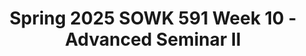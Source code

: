 ---
layout: single_embed_slide
title: "Spring 2025 SOWK 591 Week 10 - Advanced Seminar II"
presentation_id: seHmBI
slides:
  - slide_name: ../deck-seHmBI-large-0.jpeg
    slide_thumbnail: ../deck-seHmBI-thumb-0.jpeg
    slide_alt: "Slide with a stylized logo on the left and text stating 'Practicum Seminar II, Week 10 for SOWK 591.1' centered against an orange background. Smaller text reads 'Jacob Campbell, Ph.D. LICSW at Heritage University.'"
  - slide_name: ../deck-seHmBI-large-1.jpeg
    slide_thumbnail: ../deck-seHmBI-thumb-1.jpeg
    slide_alt: "**Object:** Agenda and learning objectives text  **Action:** Listed items and objectives  **Context:** Presentation slide  **Text:**  - Agenda: Plan for week 10    - Complete Midterm Feedback    - SLED: Critical Thinking    - Mindfulness Activity    - Practice Learning Reflection Group  - Learning Objectives:    - Students recognize shared experiences in practicum for problem-solving.    - Analyze practicum experience linked to competence.    - Practice mindfulness activity.    - Consider critical thinking in practice.  "
  - slide_name: ../deck-seHmBI-large-2.jpeg
    slide_thumbnail: ../deck-seHmBI-thumb-2.jpeg
    slide_alt: "Slide displaying midterm feedback for SOWK 591. A pie chart illustrates 'Submitted Feedback' (5) and 'Did Not Submit' (8). Positive feedback includes student-led discussions. Constructive feedback suggests more shared information."
  - slide_name: ../deck-seHmBI-large-3.jpeg
    slide_thumbnail: ../deck-seHmBI-thumb-3.jpeg
    slide_alt: "The slide displays the text 'Critical Thinking' and a button-like graphic labeled 'Student Led Discussion' on a plain white background, indicating a focus on participatory learning."
  - slide_name: ../deck-seHmBI-large-4.jpeg
    slide_thumbnail: ../deck-seHmBI-thumb-4.jpeg
    slide_alt: "The slide features the text 'YOGA ed.' with the subtext 'embody · empower · educate.' The bottom notes a YouTube video: 'Chair Yoga For Slowing Down | 10 Minute Kids Yoga Class with Yoga Ed. | Ages 3-12,' and a link."
  - slide_name: ../deck-seHmBI-large-5.jpeg
    slide_thumbnail: ../deck-seHmBI-thumb-5.jpeg
    slide_alt: "Slide displays text for a 'Practice Learning Reflection Group.' It includes a check-in question about client interactions, a discussion guide for practicum activities, and group norms emphasizing respect, openness, participation, and confidentiality."
---